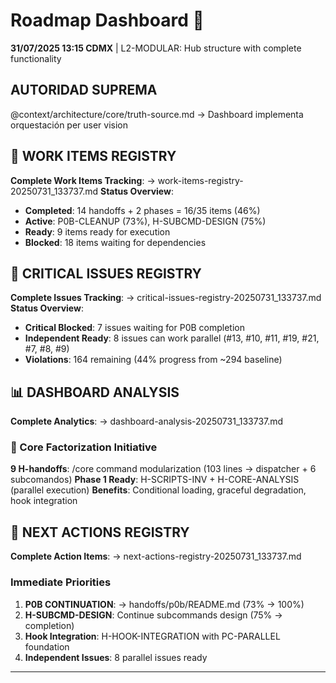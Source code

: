 # Roadmap Dashboard 🎯

**31/07/2025 13:15 CDMX** | L2-MODULAR: Hub structure with complete functionality

## AUTORIDAD SUPREMA
@context/architecture/core/truth-source.md → Dashboard implementa orquestación per user vision

## 🚀 WORK ITEMS REGISTRY
**Complete Work Items Tracking**: → work-items-registry-20250731_133737.md
**Status Overview**:
- **Completed**: 14 handoffs + 2 phases = 16/35 items (46%)
- **Active**: P0B-CLEANUP (73%), H-SUBCMD-DESIGN (75%)
- **Ready**: 9 items ready for execution
- **Blocked**: 18 items waiting for dependencies

## 🎫 CRITICAL ISSUES REGISTRY
**Complete Issues Tracking**: → critical-issues-registry-20250731_133737.md
**Status Overview**:
- **Critical Blocked**: 7 issues waiting for P0B completion
- **Independent Ready**: 8 issues can work parallel (#13, #10, #11, #19, #21, #7, #8, #9)
- **Violations**: 164 remaining (44% progress from ~294 baseline)

## 📊 DASHBOARD ANALYSIS
**Complete Analytics**: → dashboard-analysis-20250731_133737.md

### 🔧 Core Factorization Initiative
**9 H-handoffs**: /core command modularization (103 lines → dispatcher + 6 subcomandos)
**Phase 1 Ready**: H-SCRIPTS-INV + H-CORE-ANALYSIS (parallel execution)
**Benefits**: Conditional loading, graceful degradation, hook integration

## 🎯 NEXT ACTIONS REGISTRY
**Complete Action Items**: → next-actions-registry-20250731_133737.md

### Immediate Priorities
1. **P0B CONTINUATION**: → handoffs/p0b/README.md (73% → 100%)
2. **H-SUBCMD-DESIGN**: Continue subcommands design (75% → completion)
3. **Hook Integration**: H-HOOK-INTEGRATION with PC-PARALLEL foundation
4. **Independent Issues**: 8 parallel issues ready

---

